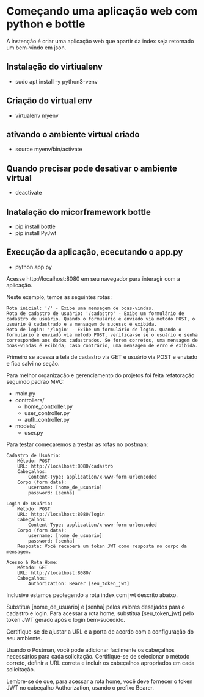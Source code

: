 # Começando uma aplicação web com python e bottle

A instenção é criar uma aplicação web que apartir da index seja retornado um bem-vindo em json.

## Instalação do virtiualenv

* sudo apt install -y python3-venv


## Criação do virtual env

* virtualenv myenv

## ativando o ambiente virtual criado

* source myenv/bin/activate

## Quando precisar pode desativar o ambiente virtual

* deactivate

## Inatalação do micorframework bottle

* pip install bottle
* pip install PyJwt

## Execução da aplicação, ececutando o app.py

* python app.py

Acesse http://localhost:8080 em seu navegador para interagir com a aplicação.

Neste exemplo, temos as seguintes rotas:

    Rota inicial: '/' - Exibe uma mensagem de boas-vindas.
    Rota de cadastro de usuário: '/cadastro' - Exibe um formulário de cadastro de usuário. Quando o formulário é enviado via método POST, o usuário é cadastrado e a mensagem de sucesso é exibida.
    Rota de login: '/login' - Exibe um formulário de login. Quando o formulário é enviado via método POST, verifica-se se o usuário e senha correspondem aos dados cadastrados. Se forem corretos, uma mensagem de boas-vindas é exibida; caso contrário, uma mensagem de erro é exibida.

Primeiro se acessa a tela de cadastro via GET e usuário via POST e enviado e fica salvi no seção.

 
Para melhor organização e gerenciamento do projetos foi feita refatoração seguindo padrão MVC:

- main.py
- controllers/
    - home_controller.py
    - user_controller.py
    - auth_controller.py
- models/
    - user.py


Para testar começaremos a trestar as rotas no postman:


    Cadastro de Usuário:
        Método: POST
        URL: http://localhost:8080/cadastro
        Cabeçalhos:
            Content-Type: application/x-www-form-urlencoded
        Corpo (form data):
            username: [nome_de_usuario]
            password: [senha]

    Login de Usuário:
        Método: POST
        URL: http://localhost:8080/login
        Cabeçalhos:
            Content-Type: application/x-www-form-urlencoded
        Corpo (form data):
            username: [nome_de_usuario]
            password: [senha]
        Resposta: Você receberá um token JWT como resposta no corpo da mensagem.

    Acesso à Rota Home:
        Método: GET
        URL: http://localhost:8080/
        Cabeçalhos:
            Authorization: Bearer [seu_token_jwt]

Inclusive estamos peotegendo a rota index com jwt descrito abaixo.


Substitua [nome_de_usuario] e [senha] pelos valores desejados para o cadastro e login. Para acessar a rota home, substitua [seu_token_jwt] pelo token JWT gerado após o login bem-sucedido.

Certifique-se de ajustar a URL e a porta de acordo com a configuração do seu ambiente.

Usando o Postman, você pode adicionar facilmente os cabeçalhos necessários para cada solicitação. Certifique-se de selecionar o método correto, definir a URL correta e incluir os cabeçalhos apropriados em cada solicitação.

Lembre-se de que, para acessar a rota home, você deve fornecer o token JWT no cabeçalho Authorization, usando o prefixo Bearer.
